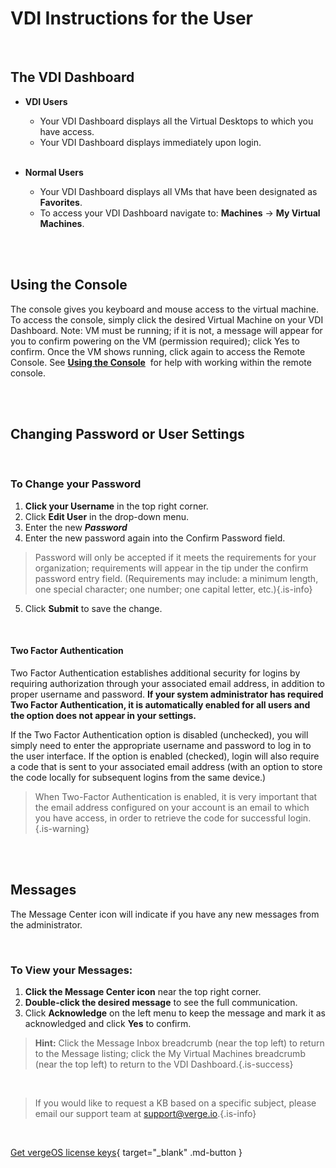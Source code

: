 

# VDI Instructions for the User

<br>

## The VDI Dashboard

-   **VDI Users**
    -   Your VDI Dashboard displays all the Virtual Desktops to which you have access.
    -   Your VDI Dashboard displays immediately upon login.
    <br>
    
-   **Normal Users**
    -   Your VDI Dashboard displays all VMs that have been designated as **Favorites**.
    -   To access your VDI Dashboard navigate to: **Machines** -> **My Virtual Machines**.


<br>
<br>

## Using the Console
The console gives you keyboard and mouse access to the virtual machine. To access the console, simply click the desired Virtual Machine on your VDI Dashboard. Note: VM must be running; if it is not, a message will appear for you to confirm powering on the VM (permission required); click Yes to confirm. Once the VM shows running, click again to access the Remote Console. See [**Using the Console**](/product-guide/virtual-machines/vm-remote-console)  for help with working within the remote console.

<br>
<br>

## Changing Password or User Settings

<br>

### To Change your Password

1.  **Click your Username** in the top right corner.
2.  Click **Edit User** in the drop-down menu.
3.  Enter the new ***Password***
4.  Enter the new password again into the Confirm Password field.
> Password will only be accepted if it meets the requirements for your organization; requirements will appear in the tip under the confirm password entry field. (Requirements may include: a minimum length, one special character; one number; one capital letter, etc.){.is-info}
5.  Click **Submit** to save the change.
<br>

#### Two Factor Authentication
Two Factor Authentication establishes additional security for logins by requiring authorization through your associated email address, in addition to proper username and password.  **If your system administrator has required Two Factor Authentication, it is automatically enabled for all users and the option does not appear in your settings.**

If the Two Factor Authentication option is disabled (unchecked), you will simply need to enter the appropriate username and password to log in to the user interface. If the option is enabled (checked), login will also require a code that is sent to your associated email address (with an option to store the code locally for subsequent logins from the same device.) 
> When Two-Factor Authentication is enabled, it is very important that the email address configured on your account is an email to which you have access, in order to retrieve the code for successful login.{.is-warning}

<br>
<br>


## Messages

The Message Center icon will indicate if you have any new messages from the administrator.

<br>

### To View your Messages:

1.  **Click the Message Center icon** near the top right corner.
2.  **Double-click the desired message** to see the full communication.
3.  Click **Acknowledge** on the left menu to keep the message and mark it as acknowledged and click **Yes** to confirm.

> **Hint:** Click the Message Inbox breadcrumb (near the top left) to return to the Message listing;
click the My Virtual Machines breadcrumb (near the top left) to return to the VDI Dashboard.{.is-success}

<br>   

   > If you would like to request a KB based on a specific subject, please email our support team at <a href="mailto:support@verge.io?subject=KB Request" target="_blank" rel="noopener noreferrer">support@verge.io.</a>{.is-info}



<br>

[Get vergeOS license keys](https://www.verge.io/test-drive){ target="_blank" .md-button }